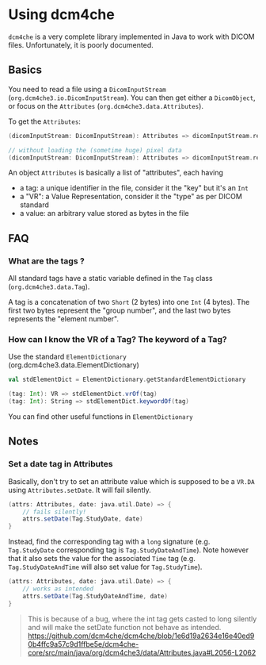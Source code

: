 # Using dcm4che

`dcm4che` is a very complete library implemented in Java to work with DICOM files.
Unfortunately, it is poorly documented.

## Basics

You need to read a file using a `DicomInputStream` (`org.dcm4che3.io.DicomInputStream`).
You can then get either a `DicomObject`, or focus on the `Attributes` (`org.dcm4che3.data.Attributes`).

To get the `Attributes`:

```scala
(dicomInputStream: DicomInputStream): Attributes => dicomInputStream.readDataset

// without loading the (sometime huge) pixel data
(dicomInputStream: DicomInputStream): Attributes => dicomInputStream.readDatasetUntilPixelData
```

An object `Attributes` is basically a list of "attributes", each having

- a tag: a unique identifier in the file, consider it the "key" but it's an `Int`
- a "VR": a Value Representation, consider it the "type" as per DICOM standard
- a value: an arbitrary value stored as bytes in the file

## FAQ

### What are the tags ?

All standard tags have a static variable defined in the `Tag` class (`org.dcm4che3.data.Tag`).

A tag is a concatenation of two `Short` (2 bytes) into one `Int` (4 bytes).
The first two bytes represent the "group number", and the last two bytes represents the "element number".

### How can I know the VR of a Tag? The keyword of a Tag?

Use the standard `ElementDictionary` (org.dcm4che3.data.ElementDictionary)

```scala
val stdElementDict = ElementDictionary.getStandardElementDictionary

(tag: Int): VR => stdElementDict.vrOf(tag)
(tag: Int): String => stdElementDict.keywordOf(tag)
```

You can find other useful functions in `ElementDictionary`

## Notes

### Set a date tag in Attributes

Basically, don't try to set an attribute value which is supposed to be a `VR.DA` using `Attributes.setDate`.
It will fail silently.

```scala
(attrs: Attributes, date: java.util.Date) => {
    // fails silently!
    attrs.setDate(Tag.StudyDate, date)
}
```

Instead, find the corresponding tag with a `long` signature (e.g. `Tag.StudyDate` corresponding tag is `Tag.StudyDateAndTime`).
Note however that it also sets the value for the associated `Time` tag (e.g. `Tag.StudyDateAndTime` will also set value for `Tag.StudyTime`).

```scala
(attrs: Attributes, date: java.util.Date) => {
    // works as intended
    attrs.setDate(Tag.StudyDateAndTime, date)
}
```

> This is because of a bug, where the int tag gets casted to long silently and will make the setDate function not behave as intended.
> https://github.com/dcm4che/dcm4che/blob/1e6d19a2634e16e40ed90b4ffc9a57c9d1ffbe5e/dcm4che-core/src/main/java/org/dcm4che3/data/Attributes.java#L2056-L2062
